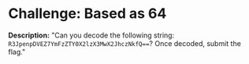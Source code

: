 # Challenge: Based as 64

**Description:** "Can you decode the following string: `R3JpenpDVEZ7YmFzZTY0X2lzX3MwX2JhczNkfQ==`? Once decoded, submit the flag."


